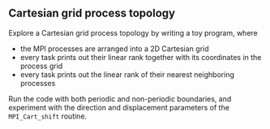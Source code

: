 ## Cartesian grid process topology

Explore a Cartesian grid process topology by writing a toy program, where

- the MPI processes are arranged into a 2D Cartesian grid
- every task prints out their linear rank together with its coordinates
  in the process grid
- every task prints out the linear rank of their nearest neighboring
  processes

Run the code with both periodic and non-periodic boundaries, and experiment
with the direction and displacement parameters of the `MPI_Cart_shift`
routine.


